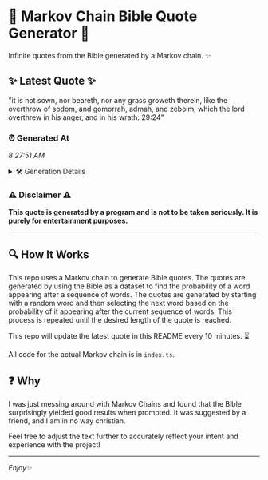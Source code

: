 # 📖 Markov Chain Bible Quote Generator 📖

Infinite quotes from the Bible generated by a Markov chain. ✨

## ✨ Latest Quote ✨
"it is not sown, nor beareth, nor any grass groweth therein, like the overthrow of sodom, and gomorrah, admah, and zeboim, which the lord overthrew in his anger, and in his wrath: 29:24"

### ⏰ Generated At
*8:27:51 AM*

<details>
    <summary>🛠️ Generation Details</summary>
    <p>
        <strong>🌱 Seed:</strong> it<br>
        <strong>🔄 Iterations:</strong> 32<br>
        <strong>📜 Context History:</strong><br>[ it ]: is<br>[ it, is ]: not<br>[ it, is, not ]: sown,<br>[ it, is, not, sown, ]: nor<br>[ it, is, not, sown,, nor ]: beareth,<br>[ it, is, not, sown,, nor, beareth, ]: nor<br>[ is, not, sown,, nor, beareth,, nor ]: any<br>[ not, sown,, nor, beareth,, nor, any ]: grass<br>[ sown,, nor, beareth,, nor, any, grass ]: groweth<br>[ nor, beareth,, nor, any, grass, groweth ]: therein,<br>[ beareth,, nor, any, grass, groweth, therein, ]: like<br>[ nor, any, grass, groweth, therein,, like ]: the<br>[ any, grass, groweth, therein,, like, the ]: overthrow<br>[ grass, groweth, therein,, like, the, overthrow ]: of<br>[ groweth, therein,, like, the, overthrow, of ]: sodom,<br>[ therein,, like, the, overthrow, of, sodom, ]: and<br>[ like, the, overthrow, of, sodom,, and ]: gomorrah,<br>[ the, overthrow, of, sodom,, and, gomorrah, ]: admah,<br>[ overthrow, of, sodom,, and, gomorrah,, admah, ]: and<br>[ of, sodom,, and, gomorrah,, admah,, and ]: zeboim,<br>[ sodom,, and, gomorrah,, admah,, and, zeboim, ]: which<br>[ and, gomorrah,, admah,, and, zeboim,, which ]: the<br>[ gomorrah,, admah,, and, zeboim,, which, the ]: lord<br>[ admah,, and, zeboim,, which, the, lord ]: overthrew<br>[ and, zeboim,, which, the, lord, overthrew ]: in<br>[ zeboim,, which, the, lord, overthrew, in ]: his<br>[ which, the, lord, overthrew, in, his ]: anger,<br>[ the, lord, overthrew, in, his, anger, ]: and<br>[ lord, overthrew, in, his, anger,, and ]: in<br>[ overthrew, in, his, anger,, and, in ]: his<br>[ in, his, anger,, and, in, his ]: wrath:<br>[ his, anger,, and, in, his, wrath: ]: 29:24<br>
    </p>
</details>

### ⚠️ Disclaimer ⚠️
**This quote is generated by a program and is not to be taken seriously. It is purely for entertainment purposes.**

---

## 🔍 How It Works

This repo uses a Markov chain to generate Bible quotes. The quotes are generated by using the Bible as a dataset to find the probability of a word appearing after a sequence of words. The quotes are generated by starting with a random word and then selecting the next word based on the probability of it appearing after the current sequence of words. This process is repeated until the desired length of the quote is reached.

This repo will update the latest quote in this README every 10 minutes. ⏳

All code for the actual Markov chain is in `index.ts`.

## ❓ Why

I was just messing around with Markov Chains and found that the Bible surprisingly yielded good results when prompted. 
It was suggested by a friend, and I am in no way christian.

Feel free to adjust the text further to accurately reflect your intent and experience with the project!

---

*Enjoy*✨
